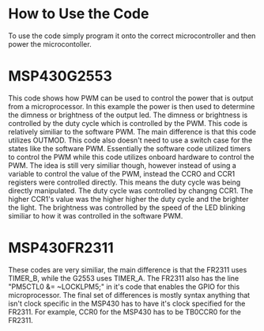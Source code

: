 # How to Use the Code

To use the code simply program it onto the correct microcontroller and then power the microcontoller.

# MSP430G2553

This code shows how PWM can be used to control the power that is output from a microprocessor. In this example the power is then used to determine the dimness or brightness of the output led. The dimness or brightness is controlled by the duty cycle which is controlled by the PWM. This code is relatively similiar to the software PWM. The main difference is that this code utilizes OUTMOD. This code also doesn't need to use a switch case for the states like the software PWM. Essentially the software code utilized timers to control the PWM while this code utilizes onboard hardware to control the PWM. The idea is still very similiar though, however instead of using a variable to control the value of the PWM, instead the CCRO and CCR1 registers were controlled directly. This means the duty cycle was being directly manipulated. The duty cycle was controlled by changng CCR1. The higher CCR1's value was the higher higher the duty cycle and the brighter the light. The brightness was controlled by the speed of the LED blinking similiar to how it was controlled in the software PWM.

# MSP430FR2311 

These codes are very similiar, the main difference is that the FR2311 uses TIMER_B, while the G2553 uses TIMER_A. The FR2311 also has the line "PM5CTL0 &= ~LOCKLPM5;" in it's code that enables the GPIO for this microprocessor. The final set of differences is mostly syntax anything that isn't clock specific in the MSP430 has to have it's clock specified for the FR2311. For example, CCR0 for the MSP430 has to be TB0CCR0 for the FR2311.
